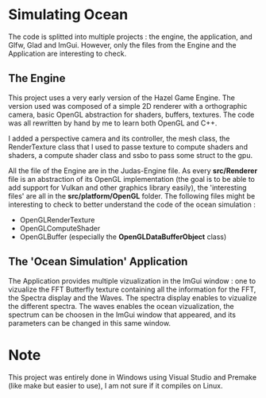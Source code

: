 # Simulating Ocean

The code is splitted into multiple projects : the engine, the application, and Glfw, Glad and ImGui. However, only the files from the Engine and the Application are interesting to check.

## The Engine

This project uses a very early version of the Hazel Game Engine. The version used was composed of a simple 2D renderer with a orthographic camera, basic OpenGL abstraction for shaders, buffers, textures. The code was all rewritten by hand by me to learn both OpenGL and C++.

I added a perspective camera and its controller, the mesh class, the RenderTexture class that I used to passe texture to compute shaders and shaders, a compute shader class and ssbo to pass some struct to the gpu. 

All the file of the Engine are in the Judas-Engine file. As every **src/Renderer** file is an abstraction of its OpenGL implementation (the goal is to be able to add support for Vulkan and other graphics library easily), the 'interesting files' are all in the **src/platform/OpenGL** folder. The following files might be interesting to check to better understand the code of the ocean simulation :

* OpenGLRenderTexture
* OpenGLComputeShader
* OpenGLBuffer (especially the **OpenGLDataBufferObject** class)

## The 'Ocean Simulation' Application

The Application provides multiple vizualization in the ImGui window : one to vizualize the FFT Butterfly texture containing all the information for the FFT, the Spectra display and the Waves. The spectra display enables to vizualize the different spectra. The waves enables the ocean vizualization, the spectrum can be choosen in the ImGui window that appeared, and its parameters can be changed in this same window. 

# Note

This project was entirely done in Windows using Visual Studio and Premake (like make but easier to use), I am not sure if it compiles on Linux.